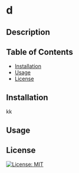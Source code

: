 
  # d

  ## Description 

  

  ## Table of Contents

  - [Installation](#installation)
  - [Usage](#usage)
  - [License](#license)

  ## Installation

   kk

  ## Usage

   

  ## License 

  [![License: MIT](https://img.shields.io/badge/License-MIT-yellow.svg)](https://opensource.org/licenses/MIT)

